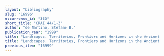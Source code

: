 ```yaml
---
layout: "bibliography"
slug: "16996"
occurrence_id: "363"
short_title: "CRAI 44/1-3"
author: "de Martino, Stefano B."
publication_year: "1999"
title: "Landscapes. Territories, Frontiers and Horizons in the Ancient Near East, RAI 44/I"
title: "Landscapes. Territories, Frontiers and Horizons in the Ancient Near East, RAI 44/I"
previous_item: "16999"
---
```


